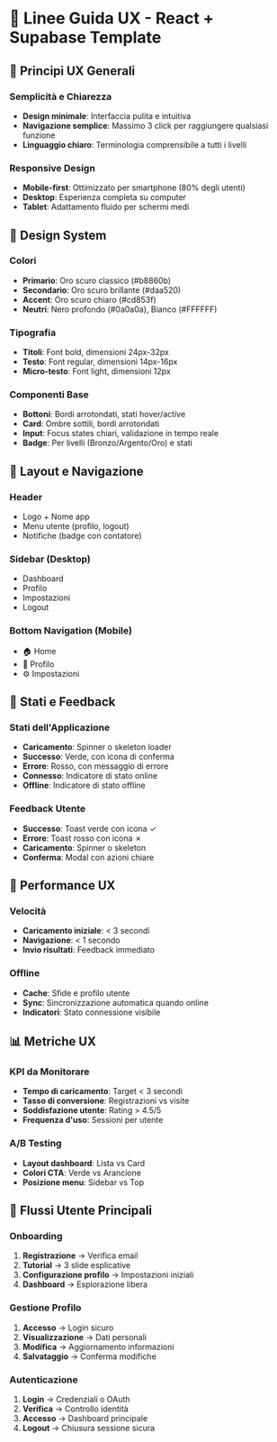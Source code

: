 # 🎨 Linee Guida UX - React + Supabase Template

## 🎯 Principi UX Generali

### **Semplicità e Chiarezza**
- **Design minimale**: Interfaccia pulita e intuitiva
- **Navigazione semplice**: Massimo 3 click per raggiungere qualsiasi funzione
- **Linguaggio chiaro**: Terminologia comprensibile a tutti i livelli

### **Responsive Design**
- **Mobile-first**: Ottimizzato per smartphone (80% degli utenti)
- **Desktop**: Esperienza completa su computer
- **Tablet**: Adattamento fluido per schermi medi

## 🎨 Design System

### **Colori**
- **Primario**: Oro scuro classico (#b8860b)
- **Secondario**: Oro scuro brillante (#daa520)
- **Accent**: Oro scuro chiaro (#cd853f)
- **Neutri**: Nero profondo (#0a0a0a), Bianco (#FFFFFF)

### **Tipografia**
- **Titoli**: Font bold, dimensioni 24px-32px
- **Testo**: Font regular, dimensioni 14px-16px
- **Micro-testo**: Font light, dimensioni 12px

### **Componenti Base**
- **Bottoni**: Bordi arrotondati, stati hover/active
- **Card**: Ombre sottili, bordi arrotondati
- **Input**: Focus states chiari, validazione in tempo reale
- **Badge**: Per livelli (Bronzo/Argento/Oro) e stati

## 📱 Layout e Navigazione

### **Header**
- Logo + Nome app
- Menu utente (profilo, logout)
- Notifiche (badge con contatore)

### **Sidebar** (Desktop)
- Dashboard
- Profilo
- Impostazioni
- Logout

### **Bottom Navigation** (Mobile)
- 🏠 Home
- 👤 Profilo
- ⚙️ Impostazioni

## 🎯 Stati e Feedback

### **Stati dell'Applicazione**
- **Caricamento**: Spinner o skeleton loader
- **Successo**: Verde, con icona di conferma
- **Errore**: Rosso, con messaggio di errore
- **Connesso**: Indicatore di stato online
- **Offline**: Indicatore di stato offline

### **Feedback Utente**
- **Successo**: Toast verde con icona ✓
- **Errore**: Toast rosso con icona ✗
- **Caricamento**: Spinner o skeleton
- **Conferma**: Modal con azioni chiare

## 🚀 Performance UX

### **Velocità**
- **Caricamento iniziale**: < 3 secondi
- **Navigazione**: < 1 secondo
- **Invio risultati**: Feedback immediato

### **Offline**
- **Cache**: Sfide e profilo utente
- **Sync**: Sincronizzazione automatica quando online
- **Indicatori**: Stato connessione visibile

## 📊 Metriche UX

### **KPI da Monitorare**
- **Tempo di caricamento**: Target < 3 secondi
- **Tasso di conversione**: Registrazioni vs visite
- **Soddisfazione utente**: Rating > 4.5/5
- **Frequenza d'uso**: Sessioni per utente

### **A/B Testing**
- **Layout dashboard**: Lista vs Card
- **Colori CTA**: Verde vs Arancione
- **Posizione menu**: Sidebar vs Top

## 🔄 Flussi Utente Principali

### **Onboarding**
1. **Registrazione** → Verifica email
2. **Tutorial** → 3 slide esplicative
3. **Configurazione profilo** → Impostazioni iniziali
4. **Dashboard** → Esplorazione libera

### **Gestione Profilo**
1. **Accesso** → Login sicuro
2. **Visualizzazione** → Dati personali
3. **Modifica** → Aggiornamento informazioni
4. **Salvataggio** → Conferma modifiche

### **Autenticazione**
1. **Login** → Credenziali o OAuth
2. **Verifica** → Controllo identità
3. **Accesso** → Dashboard principale
4. **Logout** → Chiusura sessione sicura

